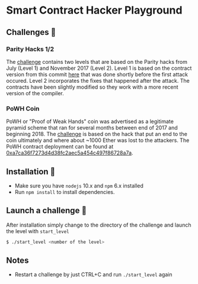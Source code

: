 # Smart Contract Hacker Playground 

## Challenges :muscle:

### Parity Hacks 1/2 

The [challenge](./Parity_1_2/README.md) contains two levels that are based on the Parity hacks from July (Level 1) and November 2017 (Level 2). Level 1 is based on the contract version from this commit [here](https://github.com/paritytech/parity/tree/6345b5403448736e633b502cc111f43a67babbf6/js/src/contracts) that was done shortly before the first attack occured.  Level 2 incorporates the fixes that happened after the attack. The contracts have been slightly modified so they work with a more recent version of the compiler. 

### PoWH Coin 
PoWH or "Proof of Weak Hands" coin was advertised as a legitimate pyramid scheme that ran for several months between end of 2017 and beginning 2018. The [challenge](./PoWH_Coin/README.md) is based on the hack that put an end to the coin ultimately and where about ~1000 Ether was lost to the attackers. The PoWH contract deployment can be found at [0xa7ca36f7273d4d38fc2aec5a454c497f86728a7a](https://etherscan.io/address/0xa7ca36f7273d4d38fc2aec5a454c497f86728a7a).

## Installation :minidisc:

- Make sure you have `nodejs` 10.x and `npm` 6.x installed
- Run `npm install` to install dependencies. 

## Launch a challenge :rocket:

After installation simply change to the directory of the challenge and launch the level with `start_level`

```bash
$ ./start_level <number of the level>
```


## Notes

- Restart a challenge by just CTRL+C and run `./start_level` again

